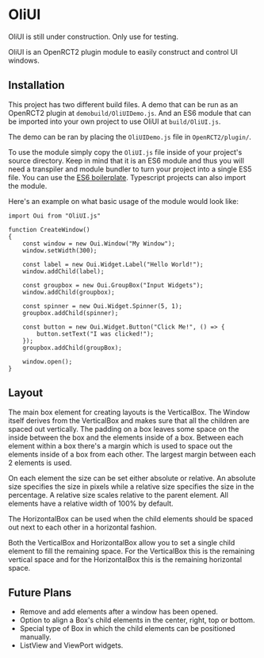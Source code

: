 # OliUI
OliUI is still under construction. Only use for testing.

OliUI is an OpenRCT2 plugin module to easily construct and control UI windows.

## Installation
This project has two different build files. A demo that can be run as an OpenRCT2 plugin at `demobuild/OliUIDemo.js`. And an ES6 module that can be imported into your own project to use OliUI at `build/OliUI.js`.

The demo can be ran by placing the `OliUIDemo.js` file in `OpenRCT2/plugin/`.

To use the module simply copy the `OliUI.js` file inside of your project's source directory. Keep in mind that it is an ES6 module and thus you will need a transpiler and module bundler to turn your project into a single ES5 file. You can use the [ES6 boilerplate](https://github.com/oli414/openrct2-plugin-boilerplate). Typescript projects can also import the module.

Here's an example on what basic usage of the module would look like:
```
import Oui from "OliUI.js"

function CreateWindow() 
{
    const window = new Oui.Window("My Window");
    window.setWidth(300);
    
    const label = new Oui.Widget.Label("Hello World!");
    window.addChild(label);
    
    const groupbox = new Oui.GroupBox("Input Widgets");
    window.addChild(groupbox);
    
    const spinner = new Oui.Widget.Spinner(5, 1);
    groupbox.addChild(spinner);
    
    const button = new Oui.Widget.Button("Click Me!", () => {
        button.setText("I was clicked!");
    });
    groupbox.addChild(groupBox);
    
    window.open();
}
```

## Layout
The main box element for creating layouts is the VerticalBox. The Window itself derives from the VerticalBox and makes sure that all the children are spaced out vertically. 
The padding on a box leaves some space on the inside between the box and the elements inside of a box.
Between each element within a box there's a margin which is used to space out the elements inside of a box from each other. The largest margin between each 2 elements is used.

On each element the size can be set either absolute or relative. An absolute size specifies the size in pixels while a relative size specifies the size in the percentage. A relative size scales relative to the parent element.
All elements have a relative width of 100% by default.

The HorizontalBox can be used when the child elements should be spaced out next to each other in a horizontal fashion.

Both the VerticalBox and HorizontalBox allow you to set a single child element to fill the remaining space. For the VerticalBox this is the remaining vertical space and for the HorizontalBox this is the remaining horizontal space.

## Future Plans
- Remove and add elements after a window has been opened.
- Option to align a Box's child elements in the center, right, top or bottom.
- Special type of Box in which the child elements can be positioned manually.
- ListView and ViewPort widgets.
